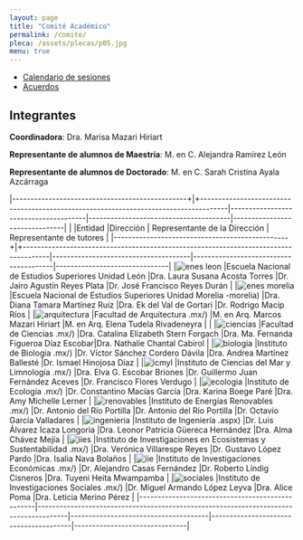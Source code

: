 ```yaml
---
layout: page
title: "Comité Académico"
permalink: /comite/
pleca: /assets/plecas/p05.jpg
menu: true
---
```


 - [Calendario de sesiones](/comite/calendario)
 - [Acuerdos](/comite/acuerdos)


## Integrantes

**Coordinadora**: Dra. Marisa Mazari Hiriart

**Representante de alumnos de Maestría**: M. en C. Alejandra Ramírez León

**Representante de alumnos de Doctorado**: M. en C. Sarah Cristina Ayala Azcárraga

|------------------------------------------------+|+-------------------------------------------------------------------------------------|--------------------------------------|---------------------------------------|-------------------------------|
|                                                 |Entidad                                                                               |Dirección                       		| Representante de la Dirección         | Representante de tutores      |
|------------------------------------------------+|+-------------------------------------------------------------------------------------|--------------------------------------|---------------------------------------|-------------------------------|
|![enes leon](/assets/logos/enes-leon.png)        |Escuela Nacional de Estudios Superiores Unidad León 									 |Dra. Laura Susana Acosta Torres 		|Dr. Jairo Agustín Reyes Plata          |Dr. José Francisco Reyes Durán |
|![enes morelia](/assets/logos/enes-morelia.png)  |Escuela Nacional de Estudios Superiores Unidad Morelia -morelia)						 |Dra. Diana Tamara Martínez Ruíz 		|Dra. Ek del Val de Gortari             |Dr. Rodrigo Macip Ríos         |
|![arquitectura](/assets/logos/arquitectura.png)  |Facultad de Arquitectura .mx/)														 |M. en Arq. Marcos Mazari Hiriart		|M. en Arq. Elena Tudela Rivadeneyra    |                               |
|![ciencias](/assets/logos/ciencias.png)		  |Facultad de Ciencias .mx/)															 |Dra. Catalina Elizabeth Stern Forgach |Dra. Ma. Fernanda Figueroa Díaz Escobar|Dra. Nathalie Chantal Cabirol  |
|![biologia](/assets/logos/ibiol.png)			  |Instituto de Biología .mx/)															 |Dr. Víctor Sánchez Cordero Dávila     |Dra. Andrea Martínez Ballesté          |Dr. Ismael Hinojosa Díaz       |
|![icmyl](/assets/logos/icml.png)				  |Instituto de Ciencias del Mar y Limnología .mx/)										 |Dra. Elva G. Escobar Briones          |Dr. Guillermo Juan Fernández Aceves    |Dr. Francisco Flores Verdugo   |
|![ecologia](/assets/logos/ecologia.png)		  |Instituto de Ecología .mx/)															 |Dr. Constantino Macías García         |Dra. Karina Boege Paré                 |Dra. Amy Michelle Lerner       |
|![renovables](/assets/logos/ier.png)			  |Instituto de Energías Renovables .mx/)												 |Dr. Antonio del Río Portilla          |Dr. Antonio del Río Portilla           |Dr. Octavio García Valladares  |
|![ingenieria](/assets/logos/ingenieria.png)	  |Instituto de Ingeniería .aspx)														 |Dr. Luis Álvarez Icaza Longoria       |Dra. Leonor Patricia Güereca Hernández |Dra. Alma Chávez Mejía         |
|![iies](/assets/logos/iies.png)				  |Instituto de Investigaciones en Ecosistemas y Sustentabilidad .mx/)					 |Dra. Verónica Villarespe Reyes        |Dr. Gustavo López Pardo                |Dra. Isalia Nava Bolaños       |
|![iie](/assets/logos/economicas.png)			  |Instituto de Investigaciones Económicas .mx/)										 |Dr. Alejandro Casas Fernández         |Dr. Roberto Lindig Cisneros            |Dra. Tuyeni Heita Mwampamba    |
|![sociales](/assets/logos/sociales.png)		  |Instituto de Investigaciones Sociales .mx/)											 |Dr. Miguel Armando López Leyva        |Dra. Alice Poma                        |Dra. Leticia Merino Pérez      |
|-------------------------------------------------|--------------------------------------------------------------------------------------|--------------------------------------|---------------------------------------|-------------------------------|
